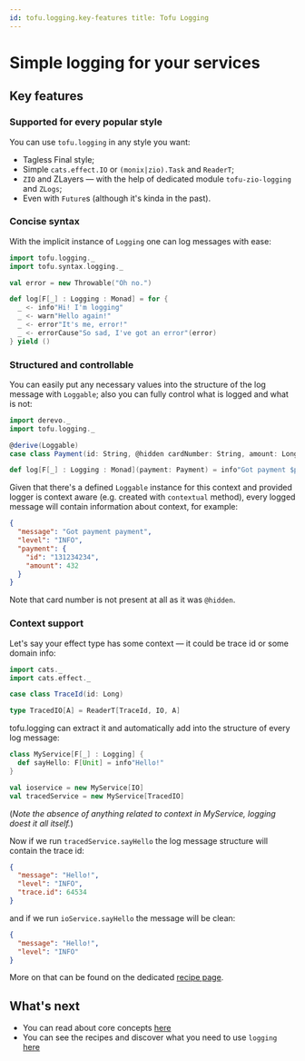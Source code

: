 ```yaml
---
id: tofu.logging.key-features title: Tofu Logging
---
```


# Simple logging for your services

## Key features

### Supported for every popular style

You can use `tofu.logging` in any style you want:

- Tagless Final style;
- Simple `cats.effect.IO` or `(monix|zio).Task` and `ReaderT`;
- `ZIO` and ZLayers — with the help of dedicated module `tofu-zio-logging` and `ZLogs`;
- Even with `Future`s (although it's kinda in the past).

### Concise syntax

With the implicit instance of `Logging` one can log messages with ease:

```scala
import tofu.logging._
import tofu.syntax.logging._

val error = new Throwable("Oh no.")

def log[F[_] : Logging : Monad] = for {
  _ <- info"Hi! I'm logging"
  _ <- warn"Hello again!"
  _ <- error"It's me, error!"
  _ <- errorCause"So sad, I've got an error"(error)
} yield ()
```

### Structured and controllable

You can easily put any necessary values into the structure of the log message with `Loggable`; also you can fully
control what is logged and what is not:

```scala
import derevo._
import tofu.logging._

@derive(Loggable)
case class Payment(id: String, @hidden cardNumber: String, amount: Long)

def log[F[_] : Logging : Monad](payment: Payment) = info"Got payment $payment"
```

Given that there's a defined `Loggable` instance for this context and provided logger is context aware (e.g. created
with `contextual` method), every logged message will contain information about context, for example:

```json
{
  "message": "Got payment payment",
  "level": "INFO",
  "payment": {
    "id": "131234234",
    "amount": 432
  }
}
```

Note that card number is not present at all as it was `@hidden`.

### Context support

Let's say your effect type has some context — it could be trace id or some domain info:

```scala
import cats._
import cats.effect._

case class TraceId(id: Long)

type TracedIO[A] = ReaderT[TraceId, IO, A]
```

tofu.logging can extract it and automatically add into the structure of every log message:

```scala
class MyService[F[_] : Logging] {
  def sayHello: F[Unit] = info"Hello!"
}

val ioservice = new MyService[IO]
val tracedService = new MyService[TracedIO]
```

(_Note the absence of anything related to context in MyService, logging doest it all itself._)

Now if we run `tracedService.sayHello` the log message structure will contain the trace id:

```json
{
  "message": "Hello!",
  "level": "INFO",
  "trace.id": 64534
}
```

and if we run `ioService.sayHello` the message will be clean:

```json
{
  "message": "Hello!",
  "level": "INFO"
}
```

More on that can be found on the dedicated [recipe page](./recipes/context.md).

## What's next

- You can read about core concepts [here](./main-entities.md)
- You can see the recipes and discover what you need to use `logging` [here](recipes/recipes.md)